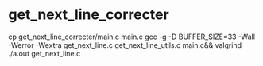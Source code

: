 # get_next_line_correcter

cp get_next_line_correcter/main.c main.c
gcc -g -D BUFFER_SIZE=33 -Wall -Werror -Wextra get_next_line.c get_next_line_utils.c main.c&& valgrind ./a.out get_next_line.c
